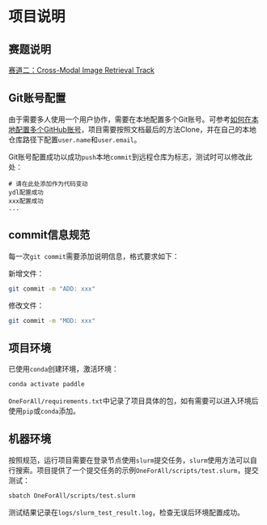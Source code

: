 # 项目说明

## 赛题说明

[赛道二：Cross-Modal Image Retrieval Track](README_ch.md)

## Git账号配置

由于需要多人使用一个用户协作，需要在本地配置多个Git账号。可参考[如何在本地配置多个GitHub账号](https://www.jianshu.com/p/b15f2b5d87c6)，项目需要按照文档最后的方法Clone，并在自己的本地仓库路径下配置`user.name`和`user.email`。

Git账号配置成功以成功`push`本地`commit`到远程仓库为标志，测试时可以修改此处：

    # 请在此处添加作为代码变动
    ydl配置成功
    xxx配置成功
    ...

## commit信息规范

每一次`git commit`需要添加说明信息，格式要求如下：

新增文件：

```bash
git commit -m "ADD: xxx"
```

修改文件：

```bash
git commit -m "MOD: xxx"
```
## 项目环境

已使用`conda`创建环境，激活环境：

```bash
conda activate paddle
```

`OneForAll/requirements.txt`中记录了项目具体的包，如有需要可以进入环境后使用`pip`或`conda`添加。

## 机器环境

按照规范，运行项目需要在登录节点使用`slurm`提交任务，`slurm`使用方法可以自行搜索。项目提供了一个提交任务的示例`OneForAll/scripts/test.slurm`，提交测试：

```bash
sbatch OneForAll/scripts/test.slurm
```

测试结果记录在`logs/slurm_test_result.log`，检查无误后环境配置成功。

